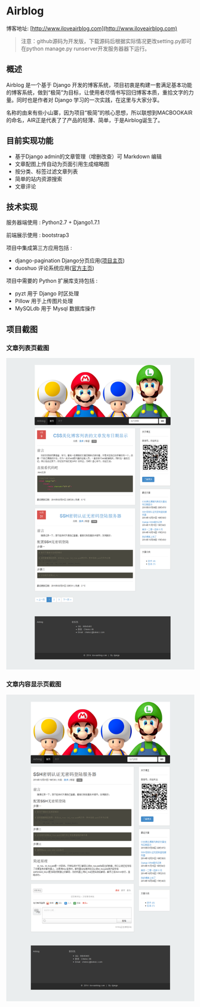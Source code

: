 # Airblog
博客地址: [http://www.iloveairblog.com](http://www.iloveairblog.com)

> 注意：github源码为开发版，下载源码后根据实际情况更改setting.py即可在python manage.py runserver开发服务器器下运行。

## 概述
  Airblog 是一个基于 Django 开发的博客系统，项目初衷是构建一套满足基本功能的博客系统，做到“极简”为目标，让使用者尽情书写回归博客本质，重拾文字的力量。同时也是作者对 Django 学习的一次实践，在这里与大家分享。
  
  名称的由来有些小山寨，因为项目“极简”的核心思想，所以联想到MACBOOKAIR的命名，AIR正是代表了了产品的轻薄、简单，于是Airblog诞生了。

## 目前实现功能
+ 基于Django admin的文章管理（增删改查）可 Markdown 编辑
+ 文章配图上传自动为页面引用生成缩略图
+ 按分类、标签过滤文章列表
+ 简单的站内资源搜索
+ 文章评论

## 技术实现
服务器端使用 : Python2.7 + Django1.7.1

前端展示使用 : bootstrap3

项目中集成第三方应用包括 :
+ django-pagination Django分页应用([项目主页](https://github.com/ericflo/django-pagination/))
+ duoshuo 评论系统应用([官方主页](http://duoshuo.com/))

项目中需要的 Python 扩展库支持包括 :
+ pyzt 用于 Django 时区处理
+ Pillow 用于上传图片处理
+ MySQLdb 用于 Mysql 数据库操作

## 项目截图
### 文章列表页截图
![文章列表页截图](https://github.com/chenxc86/Airblog/raw/master/static/img/文章列表页截图.png)
### 文章内容显示页截图
![文章列表页截图](https://github.com/chenxc86/Airblog/raw/master/static/img/文章详情页截图.png)
